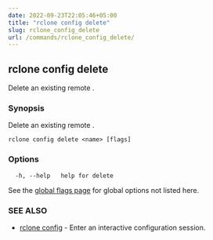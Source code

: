```yaml
---
date: 2022-09-23T22:05:46+05:00
title: "rclone config delete"
slug: rclone_config_delete
url: /commands/rclone_config_delete/
---
```

## rclone config delete

Delete an existing remote <name>.

### Synopsis

Delete an existing remote <name>.

```
rclone config delete <name> [flags]
```

### Options

```
  -h, --help   help for delete
```

See the [global flags page](/flags/) for global options not listed here.

### SEE ALSO

* [rclone config](/commands/rclone_config/)	 - Enter an interactive configuration session.

